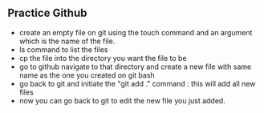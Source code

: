 ## Practice Github
* create an empty file on git using the touch command and an argument which is the name of the file.
* ls command to list the files
* cp the file into the directory you want the file to be
* go to github navigate to that directory and create a new file with same name as the one you created on git bash
* go back to git and initiate the "git add ." command : this will add all new files
* now you can go back to git to edit the new file you just added.
